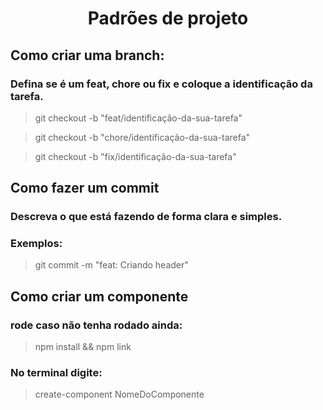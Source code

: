 # <center>Padrões de projeto</center>
## Como criar uma branch:
### Defina se é um feat, chore ou fix e coloque a identificação da tarefa.
>git checkout -b "feat/identificação-da-sua-tarefa"

>git checkout -b "chore/identificação-da-sua-tarefa"

>git checkout -b "fix/identificação-da-sua-tarefa"
## Como fazer um commit
### Descreva o que está fazendo de forma clara e simples.
### Exemplos:
>git commit -m "feat: Criando header"
## Como criar um componente
### rode caso não tenha rodado ainda:
>npm install && npm link
### No terminal digite:
>create-component NomeDoComponente
##